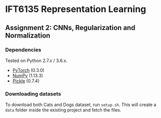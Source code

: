 # IFT6135 Representation Learning
## Assignment 2: CNNs, Regularization and Normalization

### Dependencies
Tested on Python 2.7.x / 3.6.x.
* [PyTorch](http://pytorch.org/) (0.3.0)
* [NumPy](http://www.numpy.org/) (1.13.3)
* [Pickle](https://docs.python.org/3/library/pickle.html) (0.7.4)

### Downloading datasets
To download both Cats and Dogs dataset, run `setup.sh`. This will create a `data` folder inside the existing project and fetch the files.
